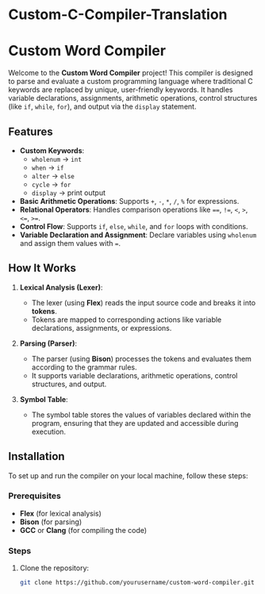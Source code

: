 # Custom-C-Compiler-Translation
# Custom Word Compiler

Welcome to the **Custom Word Compiler** project! This compiler is designed to parse and evaluate a custom programming language where traditional C keywords are replaced by unique, user-friendly keywords. It handles variable declarations, assignments, arithmetic operations, control structures (like `if`, `while`, `for`), and output via the `display` statement.

## Features
- **Custom Keywords**: 
  - `wholenum` → `int`
  - `when` → `if`
  - `alter` → `else`
  - `cycle` → `for`
  - `display` → print output
- **Basic Arithmetic Operations**: Supports `+`, `-`, `*`, `/`, `%` for expressions.
- **Relational Operators**: Handles comparison operations like `==`, `!=`, `<`, `>`, `<=`, `>=`.
- **Control Flow**: Supports `if`, `else`, `while`, and `for` loops with conditions.
- **Variable Declaration and Assignment**: Declare variables using `wholenum` and assign them values with `=`.
  
## How It Works

1. **Lexical Analysis (Lexer)**: 
   - The lexer (using **Flex**) reads the input source code and breaks it into **tokens**.
   - Tokens are mapped to corresponding actions like variable declarations, assignments, or expressions.

2. **Parsing (Parser)**: 
   - The parser (using **Bison**) processes the tokens and evaluates them according to the grammar rules.
   - It supports variable declarations, arithmetic operations, control structures, and output.

3. **Symbol Table**: 
   - The symbol table stores the values of variables declared within the program, ensuring that they are updated and accessible during execution.

## Installation

To set up and run the compiler on your local machine, follow these steps:

### Prerequisites
- **Flex** (for lexical analysis)
- **Bison** (for parsing)
- **GCC** or **Clang** (for compiling the code)

### Steps
1. Clone the repository:
   ```bash
   git clone https://github.com/yourusername/custom-word-compiler.git
```
